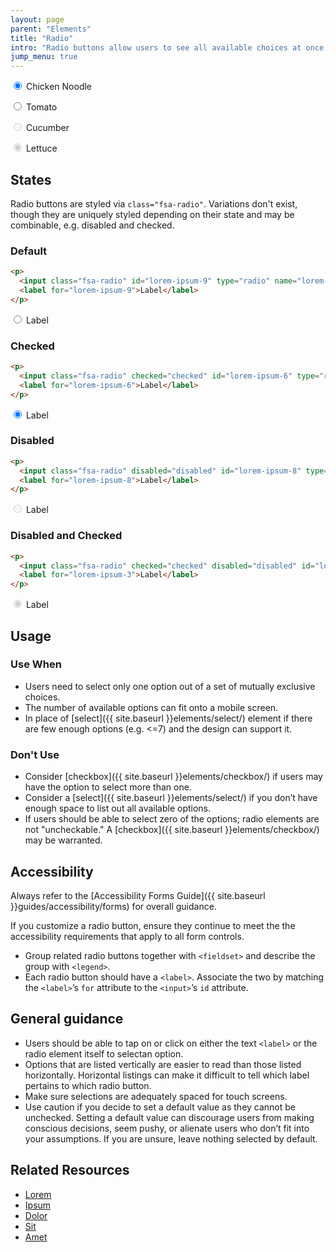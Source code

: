 ```yaml
---
layout: page
parent: "Elements"
title: "Radio"
intro: "Radio buttons allow users to see all available choices at once and select exactly one option."
jump_menu: true
---
```


<div class="ds-preview">
  <p>
    <input class="fsa-radio" id="chicken-noodle" type="radio" name="soup" value="chicken-noodle" checked="">
    <label for="chicken-noodle">Chicken Noodle</label>
  </p>
  <p>
    <input class="fsa-radio" id="tomato" type="radio" name="soup" value="tomato">
    <label for="tomato">Tomato</label>
  </p>
  <p>
    <input class="fsa-radio" id="cucumber" type="radio" name="soup" value="cucumber" disabled="">
    <label for="cucumber">Cucumber</label>
  </p>
  <p>
    <input class="fsa-radio" id="lettuce" type="radio" name="qweraewr" value="lettuce" disabled="" checked="">
    <label for="lettuce">Lettuce</label>
  </p>
</div>

## States

Radio buttons are styled via `class="fsa-radio"`. Variations don't exist, though they are uniquely styled depending on their state and may be combinable, e.g. disabled and checked.

### Default

```html
<p>
  <input class="fsa-radio" id="lorem-ipsum-9" type="radio" name="lorem-ipsum-9" value="lorem-ipsum-9">
  <label for="lorem-ipsum-9">Label</label>
</p>
```
<div class="ds-preview">
  <p>
    <input class="fsa-radio" id="lorem-ipsum-9" type="radio" name="lorem-ipsum-9" value="lorem-ipsum-9">
    <label for="lorem-ipsum-9">Label</label>
  </p>  
</div>

### Checked

```html
<p>
  <input class="fsa-radio" checked="checked" id="lorem-ipsum-6" type="radio" name="lorem-ipsum-6" value="lorem-ipsum-6">
  <label for="lorem-ipsum-6">Label</label>
</p>
```
<div class="ds-preview">
  <p>
    <input class="fsa-radio" checked="checked" id="lorem-ipsum-6" type="radio" name="lorem-ipsum-6" value="lorem-ipsum-6">
    <label for="lorem-ipsum-6">Label</label>
  </p>  
</div>

### Disabled

```html
<p>
  <input class="fsa-radio" disabled="disabled" id="lorem-ipsum-8" type="radio" name="lorem-ipsum-8" value="lorem-ipsum-8">
  <label for="lorem-ipsum-8">Label</label>
</p>
```
<div class="ds-preview">
  <p>
    <input class="fsa-radio" disabled="disabled" id="lorem-ipsum-8" type="radio" name="lorem-ipsum-8" value="lorem-ipsum-8">
    <label for="lorem-ipsum-8">Label</label>
  </p>  
</div>

### Disabled and Checked

```html
<p>
  <input class="fsa-radio" checked="checked" disabled="disabled" id="lorem-ipsum-3" type="radio" name="lorem-ipsum-3" value="lorem-ipsum-3">
  <label for="lorem-ipsum-3">Label</label>
</p>
```
<div class="ds-preview">
  <p>
    <input class="fsa-radio" checked="checked" disabled="disabled" id="lorem-ipsum-3" type="radio" name="lorem-ipsum-3" value="lorem-ipsum-3">
    <label for="lorem-ipsum-3">Label</label>
  </p>  
</div>

## Usage

### Use When

* Users need to select only one option out of a set of mutually exclusive choices.
* The number of available options can fit onto a mobile screen.
* In place of [select]({{ site.baseurl }}elements/select/) element if there are few enough options (e.g. <=7) and the design can support it.

### Don't Use

* Consider [checkbox]({{ site.baseurl }}elements/checkbox/) if users may have the option to select more than one.
* Consider a [select]({{ site.baseurl }}elements/select/) if you don’t have enough space to list out all available options.
* If users should be able to select zero of the options; radio elements are not "uncheckable." A [checkbox]({{ site.baseurl }}elements/checkbox/) may be warranted.

## Accessibility

Always refer to the [Accessibility Forms Guide]({{ site.baseurl }}guides/accessibility/forms) for overall guidance.

If you customize a radio button, ensure they continue to meet the the accessibility requirements that apply to all form controls.

* Group related radio buttons together with `<fieldset>` and describe the group with `<legend>`.
* Each radio button should have a `<label>`. Associate the two by matching the `<label>`’s `for` attribute to the `<input>`’s `id` attribute.

## General guidance

* Users should be able to tap on or click on either the text `<label>` or the radio element itself to selectan option.
* Options that are listed vertically are easier to read than those listed horizontally. Horizontal listings can make it difficult to tell which label pertains to which radio button.
* Make sure selections are adequately spaced for touch screens.
* Use caution if you decide to set a default value as they cannot be unchecked. Setting a default value can discourage users from making conscious decisions, seem pushy, or alienate users who don’t fit into your assumptions. If you are unsure, leave nothing selected by default.

## Related Resources

* [Lorem](lorem)
* [Ipsum](ipsum)
* [Dolor](dolor)
* [Sit](sit)
* [Amet](amet)
